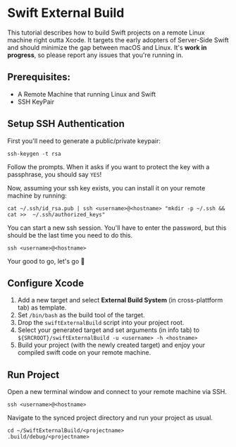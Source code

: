 # Swift External Build

This tutorial describes how to build Swift projects on a remote Linux machine right outta Xcode. It targets the early adopters of Server-Side Swift and should minimize the gap between macOS and Linux. It's **work in progress**, so please report any issues that you're running in.

## Prerequisites:

* A Remote Machine that running Linux and Swift
* SSH KeyPair

## Setup SSH Authentication

First you'll need to generate a public/private keypair:

```
ssh-keygen -t rsa
```

Follow the prompts. When it asks if you want to protect the key with a passphrase, you should say `YES`!

Now, assuming your ssh key exists, you can install it on your remote machine by running:

```
cat ~/.ssh/id_rsa.pub | ssh <username>@<hostname> "mkdir -p ~/.ssh && cat >>  ~/.ssh/authorized_keys"
```

You can start a new ssh session. You'll have to enter the password, but this should be the last time you need to do this.

```
ssh <username>@<hostname>
```

Your good to go, let's go 💪

## Configure Xcode

1. Add a new target and select **External Build System** (in cross-plattform tab) as template.
3. Set `/bin/bash` as the build tool of the target.
4. Drop the `swiftExternalBuild` script into your project root.
5. Select your generated target and set arguments (in info tab) to `${SRCROOT}/swiftExternalBuild -u <username> -h <hostname>`
6. Build your project (with the newly created target) and enjoy your compiled swift code on your remote machine.

## Run Project

Open a new terminal window and connect to your remote machine via SSH.

```
ssh <username>@<hostname>
```

Navigate to the synced project directory and run your project as usual.

```
cd ~/SwiftExternalBuild/<projectname>
.build/debug/<projectname>
```
